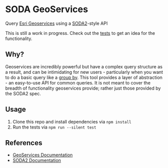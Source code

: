 # SODA GeoServices
Query [Esri Geoservices](http://geoservices.github.io/) using a [SODA2](https://dev.socrata.com/docs/queries/)-style API

This is still a work in progress. Check out the [tests](test/soda-geoservices.js) to get an idea for the functionality.

## Why?
Geoservices are incredibly powerful but have a complex query structure as a result, and
can be intimidating for new users - particularly when you want to do a basic query
like a [group by](http://geoservices.github.io/query.html#aggregation-statistics).
This tool provides a layer of abstraction - an easy-to-use API for common queries.
It is not meant to cover the breadth of functionality geoservices provide; rather just
those provided by the SODA2 spec. 

## Usage
1. Clone this repo and install dependencies via `npm install`
2. Run the tests via `npm run --silent test`

## References
* [GeoServices Documentation](http://resources.arcgis.com/en/help/rest/apiref/)
* [SODA2 Documentation](https://dev.socrata.com/docs/queries/)